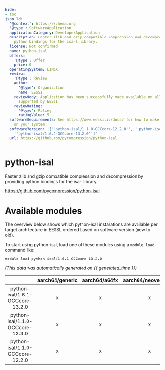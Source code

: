 ```yaml
---
hide:
- toc
json_ld:
  '@context': https://schema.org
  '@type': SoftwareApplication
  applicationCategory: DeveloperApplication
  description: Faster zlib and gzip compatible compression and decompression by providing
    python bindings for the isa-l library.
  license: Not confirmed
  name: python-isal
  offers:
    '@type': Offer
    price: 0
  operatingSystem: LINUX
  review:
    '@type': Review
    author:
      '@type': Organization
      name: EESSI
    reviewBody: Application has been successfully made available on all architectures
      supported by EESSI
    reviewRating:
      '@type': Rating
      ratingValue: 5
  softwareRequirements: See https://www.eessi.io/docs/ for how to make EESSI available
    on your system
  softwareVersion: '[''python-isal/1.1.0-GCCcore-12.2.0'', ''python-isal/1.1.0-GCCcore-12.3.0'',
    ''python-isal/1.6.1-GCCcore-13.2.0'']'
  url: https://github.com/pycompression/python-isal
---
```


python-isal
===========


Faster zlib and gzip compatible compression and decompression by providing python bindings for the isa-l library.

https://github.com/pycompression/python-isal
# Available modules


The overview below shows which python-isal installations are available per target architecture in EESSI, ordered based on software version (new to old).

To start using python-isal, load one of these modules using a `module load` command like:

```shell
module load python-isal/1.6.1-GCCcore-13.2.0
```

*(This data was automatically generated on {{ generated_time }})*

| |aarch64/generic|aarch64/a64fx|aarch64/neoverse_n1|aarch64/neoverse_v1|aarch64/nvidia/grace|x86_64/generic|x86_64/amd/zen2|x86_64/amd/zen3|x86_64/amd/zen4|x86_64/intel/cascadelake|x86_64/intel/haswell|x86_64/intel/icelake|x86_64/intel/sapphirerapids|x86_64/intel/skylake_avx512|
| :---: | :---: | :---: | :---: | :---: | :---: | :---: | :---: | :---: | :---: | :---: | :---: | :---: | :---: | :---: |
|python-isal/1.6.1-GCCcore-13.2.0|x|x|x|x|x|x|x|x|x|x|x|x|x|x|
|python-isal/1.1.0-GCCcore-12.3.0|x|x|x|x|x|x|x|x|x|x|x|x|x|x|
|python-isal/1.1.0-GCCcore-12.2.0|x|x|x|x|x|x|x|x|x|x|x|x|x|x|
